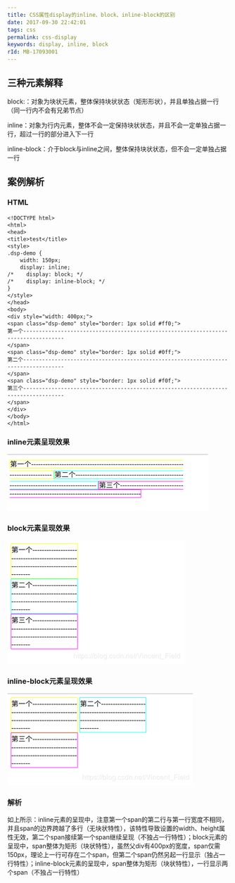 ```yaml
---
title: CSS属性display的inline、block、inline-block的区别
date: 2017-09-30 22:42:01
tags: css
permalink: css-display
keywords: display, inline, block
rId: MB-17093001
---
```


## 三种元素解释

block:：对象为块状元素，整体保持块状状态（矩形形状），并且单独占据一行（同一行内不会有兄弟节点）

inline：对象为行内元素，整体不会一定保持块状状态，并且不会一定单独占据一行，超过一行的部分进入下一行

inline-block：介于block与inline之间，整体保持块状状态，但不会一定单独占据一行

## 案例解析

### HTML

```
<!DOCTYPE html>
<html>
<head>
<title>test</title>
<style>
.dsp-demo {
    width: 150px;
    display: inline;
/*    display: block; */
/*    display: inline-block; */
}
</style>
</head>
<body>
<div style="width: 400px;">
<span class="dsp-demo" style="border: 1px solid #ff0;">
第一个-----------------------------------------------------------------------------------
</span>
<span class="dsp-demo" style="border: 1px solid #0ff;">
第二个-----------------------------------------------------------------------------------
</span>
<span class="dsp-demo" style="border: 1px solid #f0f;">
第三个-----------------------------------------------------------------------------------
</span>
</div>
</body>
</html>

```



### inline元素呈现效果
![在这里插入图片描述](../static/MB17093001-1.png)

### block元素呈现效果
![在这里插入图片描述](../static/MB17093001-2.png)

### inline-block元素呈现效果
![在这里插入图片描述](../static/MB17093001-3.png)

### 解析

如上所示：inline元素的呈现中，注意第一个span的第二行与第一行宽度不相同，并且span的边界跨越了多行（无块状特性），该特性导致设置的width、height属性无效，第二个span接续第一个span继续呈现（不独占一行特性）；block元素的呈现中，span整体为矩形（块状特性），虽然父div有400px的宽度，span仅需150px，理论上一行可存在二个span，但第二个span仍然另起一行显示（独占一行特性）；inline-block元素的呈现中，span整体为矩形（块状特性），一行显示两个span（不独占一行特性）

